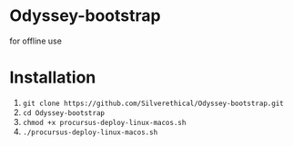 # Odyssey-bootstrap
for offline use

# Installation
1. `git clone https://github.com/Silverethical/Odyssey-bootstrap.git`
2. `cd Odyssey-bootstrap`
3. `chmod +x procursus-deploy-linux-macos.sh`
4. `./procursus-deploy-linux-macos.sh`
